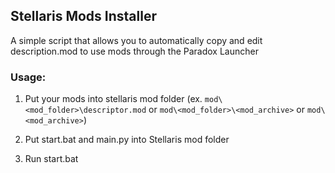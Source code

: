 ## Stellaris Mods Installer

A simple script that allows you to automatically copy and edit description.mod to use mods through the Paradox Launcher

### Usage:

1. Put your mods into stellaris mod folder (ex. `mod\<mod_folder>\descriptor.mod` or `mod\<mod_folder>\<mod_archive>` or `mod\<mod_archive>`)

2. Put start.bat and main.py into Stellaris mod folder

3. Run start.bat

